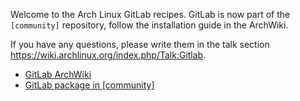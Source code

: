 Welcome to the Arch Linux GitLab recipes. GitLab is now part of the `[community]`
repository, follow the installation guide in the ArchWiki.

If you have any questions, please write them in the talk section
https://wiki.archlinux.org/index.php/Talk:Gitlab.

- [GitLab ArchWiki](https://wiki.archlinux.org/index.php/Gitlab)
- [GitLab package in [community]](https://www.archlinux.org/packages/?q=gitlab)
